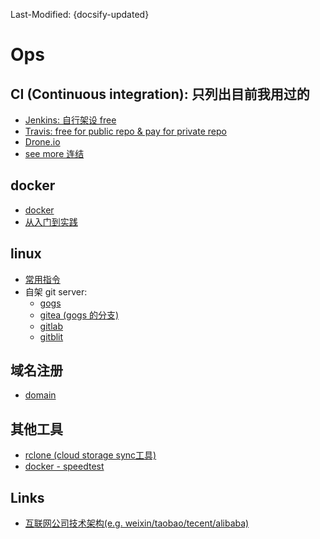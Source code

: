 Last-Modified: {docsify-updated}

# Ops

## CI (Continuous integration): 只列出目前我用过的

- [Jenkins: 自行架设 free](/ops/ci/jenkins.md)
- [Travis: free for public repo & pay for private repo](/ops/ci/travis.md)
- [Drone.io](https://drone.io/)
- [see more 连结](https://ithelp.ithome.com.tw/articles/10187137)

## docker

- [docker](/ops/docker/README.md#docker)
- [从入门到实践](https://yeasy.gitbooks.io/docker_practice/)

## linux
- [常用指令](/ops/linux/command.md#command)
- 自架 git server:
  - [gogs](https://github.com/gogits/gogs)
  - [gitea (gogs 的分支)](https://github.com/go-gitea/gitea)
  - [gitlab](https://about.gitlab.com/)
  - [gitblit](http://gitblit.com/)


## 域名注册

- [domain](/ops/domain/README.md#domain)


## 其他工具
- [rclone (cloud storage sync工具)](https://rclone.org/docs/#fast-list)
- [docker - speedtest](https://hub.docker.com/r/tianon/speedtest/)

## Links
- [互联网公司技术架构(e.g. weixin/taobao/tecent/alibaba)](https://github.com/davideuler/architecture.of.internet-product)